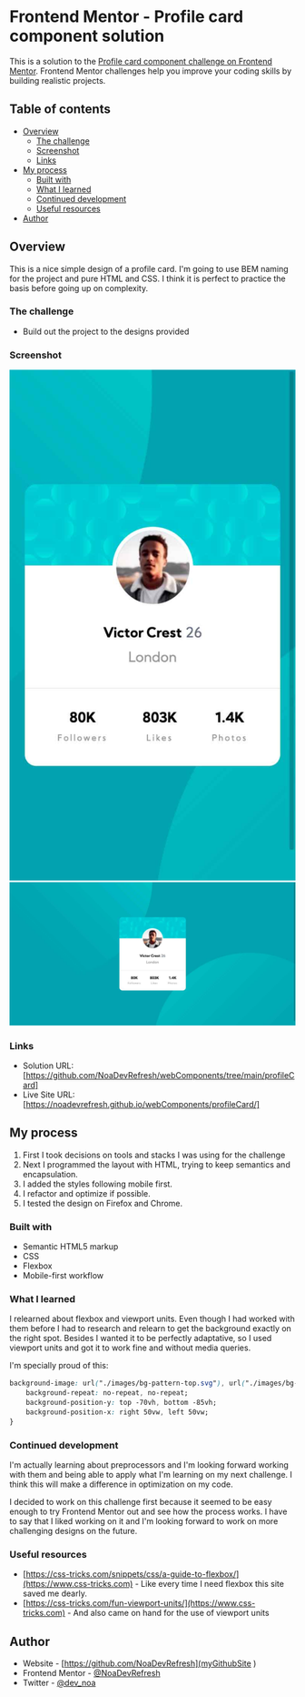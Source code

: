 # Frontend Mentor - Profile card component solution

This is a solution to the [Profile card component challenge on Frontend Mentor](https://www.frontendmentor.io/challenges/profile-card-component-cfArpWshJ). Frontend Mentor challenges help you improve your coding skills by building realistic projects. 

## Table of contents

- [Overview](#overview)
  - [The challenge](#the-challenge)
  - [Screenshot](#screenshot)
  - [Links](#links)
- [My process](#my-process)
  - [Built with](#built-with)
  - [What I learned](#what-i-learned)
  - [Continued development](#continued-development)
  - [Useful resources](#useful-resources)
- [Author](#author)

## Overview

This is a nice simple design of a profile card. I'm going to use BEM naming for the project and pure HTML and CSS. I think it is perfect to practice the basis before going up on complexity.

### The challenge

- Build out the project to the designs provided

### Screenshot

![](./screenshot.jpg)
![](./screenshot_screen.jpg)


### Links

- Solution URL: [https://github.com/NoaDevRefresh/webComponents/tree/main/profileCard]
- Live Site URL: [https://noadevrefresh.github.io/webComponents/profileCard/]

## My process

1. First I took decisions on tools and stacks I was using for the challenge
2. Next I programmed the layout with HTML, trying to keep semantics and encapsulation.
3. I added the styles following mobile first.
4. I refactor and optimize if possible.
5. I tested the design on Firefox and Chrome.

### Built with

- Semantic HTML5 markup
- CSS
- Flexbox
- Mobile-first workflow

### What I learned

I relearned about flexbox and viewport units. Even though I had worked with them before I had to research and relearn to get the background exactly on the right spot. Besides I wanted it to be perfectly adaptative, so I used viewport units and got it to work fine and without media queries.

I'm specially proud of this:

```css
background-image: url("./images/bg-pattern-top.svg"), url("./images/bg-pattern-bottom.svg");
    background-repeat: no-repeat, no-repeat;
    background-position-y: top -70vh, bottom -85vh;
    background-position-x: right 50vw, left 50vw;
}
```
### Continued development

I'm actually learning about preprocessors and I'm looking forward working with them and being able to apply what I'm learning on my next challenge. I think this will make a difference in optimization on my code.

I decided to work on this challenge first because it seemed to be easy enough to try Frontend Mentor out and see how the process works. I have to say that I liked working on it and I'm looking forward to work on more challenging designs on the future.

### Useful resources

- [https://css-tricks.com/snippets/css/a-guide-to-flexbox/](https://www.css-tricks.com) - Like every time I need flexbox this site saved me dearly.
- [https://css-tricks.com/fun-viewport-units/](https://www.css-tricks.com) - And also came on hand for the use of viewport units
## Author

- Website - [https://github.com/NoaDevRefresh](myGithubSite )
- Frontend Mentor - [@NoaDevRefresh](https://www.frontendmentor.io/profile/NoaDevRefresh)
- Twitter - [@dev_noa](https://www.twitter.com/dev_noa)

